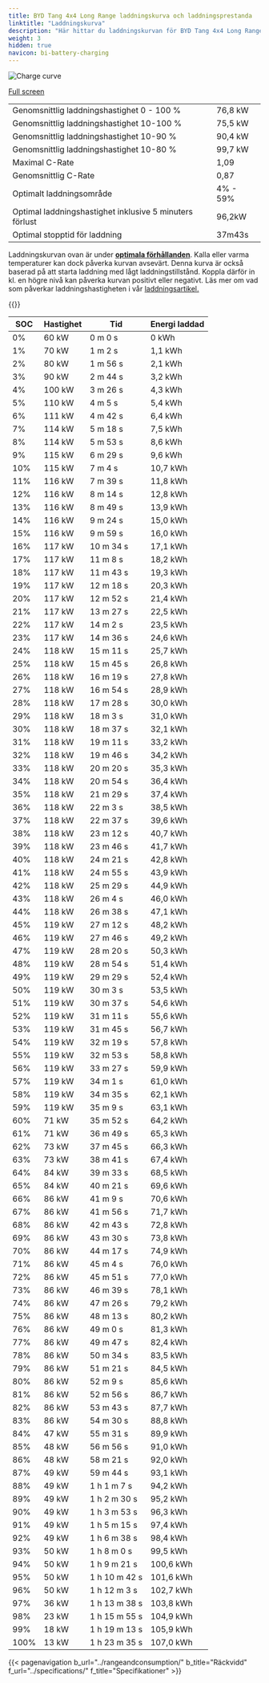 ```yaml
---
title: BYD Tang 4x4 Long Range laddningskurva och laddningsprestanda
linktitle: "Laddningskurva"
description: "Här hittar du laddningskurvan för BYD Tang 4x4 Long Range."
weight: 3
hidden: true
navicon: bi-battery-charging
---
```

<!-- markdownlint-disable MD033 -->
<img src="/images/models/byd/tang/tang_4x4_long_range/chargingcurve.svg" alt="Charge curve" class="img-fluid">

[Full screen](/images/models/byd/tang/tang_4x4_long_range/chargingcurve.svg)


<table class="table table-striped border">
<tbody>
<tr>
<td>Genomsnittlig laddningshastighet 0 - 100 %</td><td>76,8 kW</td>
</tr>
<tr>
<td>Genomsnittlig laddningshastighet 10-100 %</td><td>75,5 kW</td>
</tr>
<tr>
<td>Genomsnittlig laddningshastighet 10-90 %</td><td>90,4 kW</td>
</tr>
<tr>
<td>Genomsnittlig laddningshastighet 10-80 %</td><td>99,7 kW</td>
</tr>
<tr>
<td>Maximal C-Rate</td><td>1,09</td>
</tr>
<tr>
<td>Genomsnittlig C-Rate</td><td>0,87</td>
</tr>
<tr>
<td>Optimalt laddningsområde</td><td>4% - 59%</td>
</tr>
<tr>
<td>Optimal laddningshastighet inklusive 5 minuters förlust</td><td>96,2kW</td>
</tr>
<tr>
<td>Optimal stopptid för laddning</td><td>37m43s</td>
</tr>
</tbody>
</table>


Laddningskurvan ovan är under **[optimala förhållanden](../../../../../technology/battery/charging/#temperatur)**. Kalla eller varma temperaturer kan dock påverka kurvan avsevärt. Denna kurva är också baserad på att starta laddning med lågt laddningstillstånd. Koppla därför in kl. en högre nivå kan påverka kurvan positivt eller negativt. Läs mer om vad som påverkar laddningshastigheten i vår [laddningsartikel.](../../../../../technology/battery/charging/)


{{<evkxdisplayaddarticle />}}
<table class="table table-striped border">
<thead>
<tr><th>SOC</th><th>Hastighet</th><th>Tid</th><th>Energi laddad</th></tr>
</thead>
<tbody>
<tr>
<td>0%</td><td>60 kW</td><td> 0 m 0 s </td><td>0 kWh </td>
</tr>
<tr>
<td>1%</td><td>70 kW</td><td> 1 m 2 s </td><td>1,1 kWh </td>
</tr>
<tr>
<td>2%</td><td>80 kW</td><td> 1 m 56 s </td><td>2,1 kWh </td>
</tr>
<tr>
<td>3%</td><td>90 kW</td><td> 2 m 44 s </td><td>3,2 kWh </td>
</tr>
<tr>
<td>4%</td><td>100 kW</td><td> 3 m 26 s </td><td>4,3 kWh </td>
</tr>
<tr>
<td>5%</td><td>110 kW</td><td> 4 m 5 s </td><td>5,4 kWh </td>
</tr>
<tr>
<td>6%</td><td>111 kW</td><td> 4 m 42 s </td><td>6,4 kWh </td>
</tr>
<tr>
<td>7%</td><td>114 kW</td><td> 5 m 18 s </td><td>7,5 kWh </td>
</tr>
<tr>
<td>8%</td><td>114 kW</td><td> 5 m 53 s </td><td>8,6 kWh </td>
</tr>
<tr>
<td>9%</td><td>115 kW</td><td> 6 m 29 s </td><td>9,6 kWh </td>
</tr>
<tr>
<td>10%</td><td>115 kW</td><td> 7 m 4 s </td><td>10,7 kWh </td>
</tr>
<tr>
<td>11%</td><td>116 kW</td><td> 7 m 39 s </td><td>11,8 kWh </td>
</tr>
<tr>
<td>12%</td><td>116 kW</td><td> 8 m 14 s </td><td>12,8 kWh </td>
</tr>
<tr>
<td>13%</td><td>116 kW</td><td> 8 m 49 s </td><td>13,9 kWh </td>
</tr>
<tr>
<td>14%</td><td>116 kW</td><td> 9 m 24 s </td><td>15,0 kWh </td>
</tr>
<tr>
<td>15%</td><td>116 kW</td><td> 9 m 59 s </td><td>16,0 kWh </td>
</tr>
<tr>
<td>16%</td><td>117 kW</td><td> 10 m 34 s </td><td>17,1 kWh </td>
</tr>
<tr>
<td>17%</td><td>117 kW</td><td> 11 m 8 s </td><td>18,2 kWh </td>
</tr>
<tr>
<td>18%</td><td>117 kW</td><td> 11 m 43 s </td><td>19,3 kWh </td>
</tr>
<tr>
<td>19%</td><td>117 kW</td><td> 12 m 18 s </td><td>20,3 kWh </td>
</tr>
<tr>
<td>20%</td><td>117 kW</td><td> 12 m 52 s </td><td>21,4 kWh </td>
</tr>
<tr>
<td>21%</td><td>117 kW</td><td> 13 m 27 s </td><td>22,5 kWh </td>
</tr>
<tr>
<td>22%</td><td>117 kW</td><td> 14 m 2 s </td><td>23,5 kWh </td>
</tr>
<tr>
<td>23%</td><td>117 kW</td><td> 14 m 36 s </td><td>24,6 kWh </td>
</tr>
<tr>
<td>24%</td><td>118 kW</td><td> 15 m 11 s </td><td>25,7 kWh </td>
</tr>
<tr>
<td>25%</td><td>118 kW</td><td> 15 m 45 s </td><td>26,8 kWh </td>
</tr>
<tr>
<td>26%</td><td>118 kW</td><td> 16 m 19 s </td><td>27,8 kWh </td>
</tr>
<tr>
<td>27%</td><td>118 kW</td><td> 16 m 54 s </td><td>28,9 kWh </td>
</tr>
<tr>
<td>28%</td><td>118 kW</td><td> 17 m 28 s </td><td>30,0 kWh </td>
</tr>
<tr>
<td>29%</td><td>118 kW</td><td> 18 m 3 s </td><td>31,0 kWh </td>
</tr>
<tr>
<td>30%</td><td>118 kW</td><td> 18 m 37 s </td><td>32,1 kWh </td>
</tr>
<tr>
<td>31%</td><td>118 kW</td><td> 19 m 11 s </td><td>33,2 kWh </td>
</tr>
<tr>
<td>32%</td><td>118 kW</td><td> 19 m 46 s </td><td>34,2 kWh </td>
</tr>
<tr>
<td>33%</td><td>118 kW</td><td> 20 m 20 s </td><td>35,3 kWh </td>
</tr>
<tr>
<td>34%</td><td>118 kW</td><td> 20 m 54 s </td><td>36,4 kWh </td>
</tr>
<tr>
<td>35%</td><td>118 kW</td><td> 21 m 29 s </td><td>37,4 kWh </td>
</tr>
<tr>
<td>36%</td><td>118 kW</td><td> 22 m 3 s </td><td>38,5 kWh </td>
</tr>
<tr>
<td>37%</td><td>118 kW</td><td> 22 m 37 s </td><td>39,6 kWh </td>
</tr>
<tr>
<td>38%</td><td>118 kW</td><td> 23 m 12 s </td><td>40,7 kWh </td>
</tr>
<tr>
<td>39%</td><td>118 kW</td><td> 23 m 46 s </td><td>41,7 kWh </td>
</tr>
<tr>
<td>40%</td><td>118 kW</td><td> 24 m 21 s </td><td>42,8 kWh </td>
</tr>
<tr>
<td>41%</td><td>118 kW</td><td> 24 m 55 s </td><td>43,9 kWh </td>
</tr>
<tr>
<td>42%</td><td>118 kW</td><td> 25 m 29 s </td><td>44,9 kWh </td>
</tr>
<tr>
<td>43%</td><td>118 kW</td><td> 26 m 4 s </td><td>46,0 kWh </td>
</tr>
<tr>
<td>44%</td><td>118 kW</td><td> 26 m 38 s </td><td>47,1 kWh </td>
</tr>
<tr>
<td>45%</td><td>119 kW</td><td> 27 m 12 s </td><td>48,2 kWh </td>
</tr>
<tr>
<td>46%</td><td>119 kW</td><td> 27 m 46 s </td><td>49,2 kWh </td>
</tr>
<tr>
<td>47%</td><td>119 kW</td><td> 28 m 20 s </td><td>50,3 kWh </td>
</tr>
<tr>
<td>48%</td><td>119 kW</td><td> 28 m 54 s </td><td>51,4 kWh </td>
</tr>
<tr>
<td>49%</td><td>119 kW</td><td> 29 m 29 s </td><td>52,4 kWh </td>
</tr>
<tr>
<td>50%</td><td>119 kW</td><td> 30 m 3 s </td><td>53,5 kWh </td>
</tr>
<tr>
<td>51%</td><td>119 kW</td><td> 30 m 37 s </td><td>54,6 kWh </td>
</tr>
<tr>
<td>52%</td><td>119 kW</td><td> 31 m 11 s </td><td>55,6 kWh </td>
</tr>
<tr>
<td>53%</td><td>119 kW</td><td> 31 m 45 s </td><td>56,7 kWh </td>
</tr>
<tr>
<td>54%</td><td>119 kW</td><td> 32 m 19 s </td><td>57,8 kWh </td>
</tr>
<tr>
<td>55%</td><td>119 kW</td><td> 32 m 53 s </td><td>58,8 kWh </td>
</tr>
<tr>
<td>56%</td><td>119 kW</td><td> 33 m 27 s </td><td>59,9 kWh </td>
</tr>
<tr>
<td>57%</td><td>119 kW</td><td> 34 m 1 s </td><td>61,0 kWh </td>
</tr>
<tr>
<td>58%</td><td>119 kW</td><td> 34 m 35 s </td><td>62,1 kWh </td>
</tr>
<tr>
<td>59%</td><td>119 kW</td><td> 35 m 9 s </td><td>63,1 kWh </td>
</tr>
<tr>
<td>60%</td><td>71 kW</td><td> 35 m 52 s </td><td>64,2 kWh </td>
</tr>
<tr>
<td>61%</td><td>71 kW</td><td> 36 m 49 s </td><td>65,3 kWh </td>
</tr>
<tr>
<td>62%</td><td>73 kW</td><td> 37 m 45 s </td><td>66,3 kWh </td>
</tr>
<tr>
<td>63%</td><td>73 kW</td><td> 38 m 41 s </td><td>67,4 kWh </td>
</tr>
<tr>
<td>64%</td><td>84 kW</td><td> 39 m 33 s </td><td>68,5 kWh </td>
</tr>
<tr>
<td>65%</td><td>84 kW</td><td> 40 m 21 s </td><td>69,6 kWh </td>
</tr>
<tr>
<td>66%</td><td>86 kW</td><td> 41 m 9 s </td><td>70,6 kWh </td>
</tr>
<tr>
<td>67%</td><td>86 kW</td><td> 41 m 56 s </td><td>71,7 kWh </td>
</tr>
<tr>
<td>68%</td><td>86 kW</td><td> 42 m 43 s </td><td>72,8 kWh </td>
</tr>
<tr>
<td>69%</td><td>86 kW</td><td> 43 m 30 s </td><td>73,8 kWh </td>
</tr>
<tr>
<td>70%</td><td>86 kW</td><td> 44 m 17 s </td><td>74,9 kWh </td>
</tr>
<tr>
<td>71%</td><td>86 kW</td><td> 45 m 4 s </td><td>76,0 kWh </td>
</tr>
<tr>
<td>72%</td><td>86 kW</td><td> 45 m 51 s </td><td>77,0 kWh </td>
</tr>
<tr>
<td>73%</td><td>86 kW</td><td> 46 m 39 s </td><td>78,1 kWh </td>
</tr>
<tr>
<td>74%</td><td>86 kW</td><td> 47 m 26 s </td><td>79,2 kWh </td>
</tr>
<tr>
<td>75%</td><td>86 kW</td><td> 48 m 13 s </td><td>80,2 kWh </td>
</tr>
<tr>
<td>76%</td><td>86 kW</td><td> 49 m 0 s </td><td>81,3 kWh </td>
</tr>
<tr>
<td>77%</td><td>86 kW</td><td> 49 m 47 s </td><td>82,4 kWh </td>
</tr>
<tr>
<td>78%</td><td>86 kW</td><td> 50 m 34 s </td><td>83,5 kWh </td>
</tr>
<tr>
<td>79%</td><td>86 kW</td><td> 51 m 21 s </td><td>84,5 kWh </td>
</tr>
<tr>
<td>80%</td><td>86 kW</td><td> 52 m 9 s </td><td>85,6 kWh </td>
</tr>
<tr>
<td>81%</td><td>86 kW</td><td> 52 m 56 s </td><td>86,7 kWh </td>
</tr>
<tr>
<td>82%</td><td>86 kW</td><td> 53 m 43 s </td><td>87,7 kWh </td>
</tr>
<tr>
<td>83%</td><td>86 kW</td><td> 54 m 30 s </td><td>88,8 kWh </td>
</tr>
<tr>
<td>84%</td><td>47 kW</td><td> 55 m 31 s </td><td>89,9 kWh </td>
</tr>
<tr>
<td>85%</td><td>48 kW</td><td> 56 m 56 s </td><td>91,0 kWh </td>
</tr>
<tr>
<td>86%</td><td>48 kW</td><td> 58 m 21 s </td><td>92,0 kWh </td>
</tr>
<tr>
<td>87%</td><td>49 kW</td><td> 59 m 44 s </td><td>93,1 kWh </td>
</tr>
<tr>
<td>88%</td><td>49 kW</td><td>1 h 1 m 7 s </td><td>94,2 kWh </td>
</tr>
<tr>
<td>89%</td><td>49 kW</td><td>1 h 2 m 30 s </td><td>95,2 kWh </td>
</tr>
<tr>
<td>90%</td><td>49 kW</td><td>1 h 3 m 53 s </td><td>96,3 kWh </td>
</tr>
<tr>
<td>91%</td><td>49 kW</td><td>1 h 5 m 15 s </td><td>97,4 kWh </td>
</tr>
<tr>
<td>92%</td><td>49 kW</td><td>1 h 6 m 38 s </td><td>98,4 kWh </td>
</tr>
<tr>
<td>93%</td><td>50 kW</td><td>1 h 8 m 0 s </td><td>99,5 kWh </td>
</tr>
<tr>
<td>94%</td><td>50 kW</td><td>1 h 9 m 21 s </td><td>100,6 kWh </td>
</tr>
<tr>
<td>95%</td><td>50 kW</td><td>1 h 10 m 42 s </td><td>101,6 kWh </td>
</tr>
<tr>
<td>96%</td><td>50 kW</td><td>1 h 12 m 3 s </td><td>102,7 kWh </td>
</tr>
<tr>
<td>97%</td><td>36 kW</td><td>1 h 13 m 38 s </td><td>103,8 kWh </td>
</tr>
<tr>
<td>98%</td><td>23 kW</td><td>1 h 15 m 55 s </td><td>104,9 kWh </td>
</tr>
<tr>
<td>99%</td><td>18 kW</td><td>1 h 19 m 13 s </td><td>105,9 kWh </td>
</tr>
<tr>
<td>100%</td><td>13 kW</td><td>1 h 23 m 35 s </td><td>107,0 kWh </td>
</tr>
</tbody>
</table>


{{< pagenavigation b_url="../rangeandconsumption/" b_title="Räckvidd" f_url="../specifications/" f_title="Specifikationer" >}}
